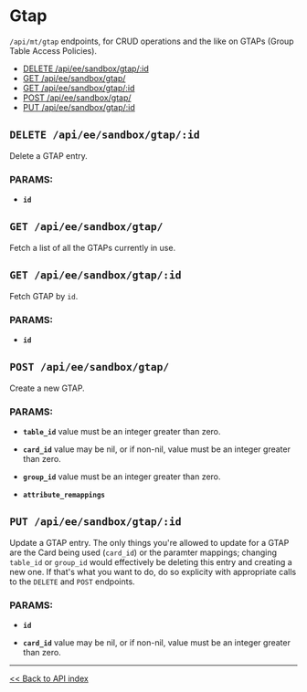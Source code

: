 # Gtap

`/api/mt/gtap` endpoints, for CRUD operations and the like on GTAPs (Group Table Access Policies).

  - [DELETE /api/ee/sandbox/gtap/:id](#delete-apieesandboxgtapid)
  - [GET /api/ee/sandbox/gtap/](#get-apieesandboxgtap)
  - [GET /api/ee/sandbox/gtap/:id](#get-apieesandboxgtapid)
  - [POST /api/ee/sandbox/gtap/](#post-apieesandboxgtap)
  - [PUT /api/ee/sandbox/gtap/:id](#put-apieesandboxgtapid)

## `DELETE /api/ee/sandbox/gtap/:id`

Delete a GTAP entry.

### PARAMS:

*  **`id`**

## `GET /api/ee/sandbox/gtap/`

Fetch a list of all the GTAPs currently in use.

## `GET /api/ee/sandbox/gtap/:id`

Fetch GTAP by `id`.

### PARAMS:

*  **`id`**

## `POST /api/ee/sandbox/gtap/`

Create a new GTAP.

### PARAMS:

*  **`table_id`** value must be an integer greater than zero.

*  **`card_id`** value may be nil, or if non-nil, value must be an integer greater than zero.

*  **`group_id`** value must be an integer greater than zero.

*  **`attribute_remappings`**

## `PUT /api/ee/sandbox/gtap/:id`

Update a GTAP entry. The only things you're allowed to update for a GTAP are the Card being used (`card_id`) or the
  paramter mappings; changing `table_id` or `group_id` would effectively be deleting this entry and creating a new
  one. If that's what you want to do, do so explicity with appropriate calls to the `DELETE` and `POST` endpoints.

### PARAMS:

*  **`id`** 

*  **`card_id`** value may be nil, or if non-nil, value must be an integer greater than zero.

---

[<< Back to API index](../api-documentation.md)